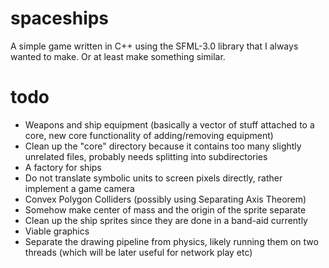 # spaceships
A simple game written in C++ using the SFML-3.0 library that I always wanted to make. Or at least make something similar.
# todo
- Weapons and ship equipment (basically a vector of stuff attached to a core, new core functionality of adding/removing equipment)
- Clean up the "core" directory because it contains too many slightly unrelated files, probably needs splitting into subdirectories
- A factory for ships
- Do not translate symbolic units to screen pixels directly, rather implement a game camera
- Convex Polygon Colliders (possibly using Separating Axis Theorem)
- Somehow make center of mass and the origin of the sprite separate
- Clean up the ship sprites since they are done in a band-aid currently
- Viable graphics
- Separate the drawing pipeline from physics, likely running them on two threads (which will be later useful for network play etc)
